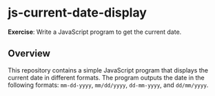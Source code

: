 # js-current-date-display

**Exercise**: Write a JavaScript program to get the current date.

## Overview

This repository contains a simple JavaScript program that displays the current date in different formats. The program outputs the date in the following formats: `mm-dd-yyyy`, `mm/dd/yyyy`, `dd-mm-yyyy`, and `dd/mm/yyyy`.
